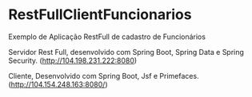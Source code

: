 # RestFullClientFuncionarios

Exemplo de Aplicação RestFull de cadastro de Funcionários

Servidor Rest Full, desenvolvido com Spring Boot, Spring Data e Spring Security. (http://104.198.231.222:8080)

Cliente, Desenvolvido com Spring Boot, Jsf e Primefaces. (http://104.154.248.163:8080/)
